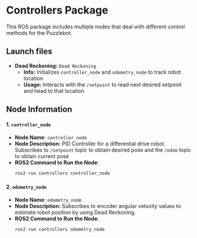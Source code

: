 # Controllers Package
This ROS package includes multiple nodes that deal with different control methods for the Puzzlebot.

## Launch files
- **Dead Reckoning:** `Dead Reckoning`
   - **Info:** Initializes `controller_node` and `odometry_node` to track robot location
   - **Usage:** Interacts with the `/setpoint` to read next desired setpoint and head to that location
   
## Node Information

#### 1. `controller_node`
- **Node Name**: `controller_node`
- **Node Description:** PID Controller for a differential drive robot. Subscribes to `/setpoint` topic to obtain desired pose and the `/odom` topic to obtain current pose
- **ROS2 Command to Run the Node**:
  ```bash
  ros2 run controllers controller_node

#### 2. `odometry_node`
- **Node Name**: `odometry_node`
- **Node Description:** Subscribes to encoder angular velocity values to estimate robot position by using Dead Reckoning.
- **ROS2 Command to Run the Node**:
  ```bash
  ros2 run controllers odometry_node
